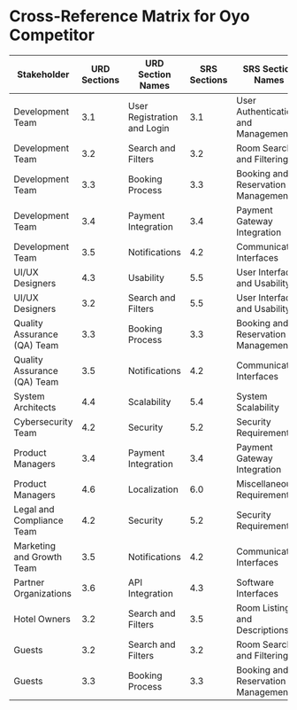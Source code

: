 # Cross-Reference Matrix for Oyo Competitor

| Stakeholder                | URD Sections | URD Section Names                | SRS Sections | SRS Section Names                    |
|----------------------------|--------------|-----------------------------------|--------------|---------------------------------------|
| Development Team           | 3.1          | User Registration and Login      | 3.1          | User Authentication and Management   |
| Development Team           | 3.2          | Search and Filters               | 3.2          | Room Search and Filtering            |
| Development Team           | 3.3          | Booking Process                  | 3.3          | Booking and Reservation Management   |
| Development Team           | 3.4          | Payment Integration              | 3.4          | Payment Gateway Integration          |
| Development Team           | 3.5          | Notifications                    | 4.2          | Communication Interfaces             |
| UI/UX Designers            | 4.3          | Usability              | 5.5          | User Interface and Usability         |
| UI/UX Designers            | 3.2          | Search and Filters               | 5.5          | User Interface and Usability         |
| Quality Assurance (QA) Team| 3.3          | Booking Process                  | 3.3          | Booking and Reservation Management   |
| Quality Assurance (QA) Team| 3.5          | Notifications                    | 4.2          | Communication Interfaces             |
| System Architects          | 4.4          | Scalability                      | 5.4          | System Scalability                   |
| Cybersecurity Team         | 4.2          | Security                         | 5.2          | Security Requirements                |
| Product Managers           | 3.4          | Payment Integration              | 3.4          | Payment Gateway Integration          |
| Product Managers           | 4.6          | Localization                     | 6.0          | Miscellaneous Requirements           |
| Legal and Compliance Team  | 4.2          | Security                         | 5.2          | Security Requirements                |
| Marketing and Growth Team  | 3.5          | Notifications                    | 4.2          | Communication Interfaces             |
| Partner Organizations      | 3.6          | API Integration                  | 4.3          | Software Interfaces                  |
| Hotel Owners               | 3.2          | Search and Filters               | 3.5          | Room Listings and Descriptions       |
| Guests                     | 3.2          | Search and Filters               | 3.2          | Room Search and Filtering            |
| Guests                     | 3.3          | Booking Process                  | 3.3          | Booking and Reservation Management   |
